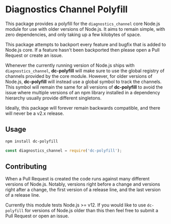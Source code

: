 # Diagnostics Channel Polyfill

This package provides a polyfill for the `diagnostics_channel` core Node.js module for use with older versions of Node.js. It aims to remain simple, with zero dependencies, and only taking up a few kilobytes of space.

This package attempts to backport every feature and bugfix that is added to Node.js core. If a feature hasn't been backported then please open a Pull Request or create an issue.

Whenever the currently running version of Node.js ships with `diagnostics_channel`, **dc-polyfill** will make sure to use the global registry of channels provided by the core module. However, for older versions of Node.js, **dc-polyfill** will instead use a global symbol to track the channels. This symbol will remain the same for all versions of **dc-polyfill** to avoid the issue where multiple versions of an npm library installed in a dependency hierarchy usually provide different singletons.

Ideally, this package will forever remain backwards compatible, and there will never be a v2.x release.

## Usage

```sh
npm install dc-polyfill
```

```javascript
const diagnostics_channel = require('dc-polyfill');
```

## Contributing

When a Pull Request is created the code runs against many different versions of Node.js. Notably, versions right before a change and versions right after a change, the first version of a release line, and the last version of a release line.

Currently this module tests Node.js >= v12. If you would like to use `dc-polyfill` for versions of Node.js older than this then feel free to submit a Pull Request or open an issue.
